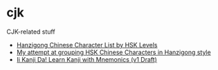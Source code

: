 # cjk
CJK-related stuff

* [Hanzigong Chinese Character List by HSK Levels](https://ppasupat.github.io/cjk/hanzigong-grid.html)
* [My attempt at grouping HSK Chinese Characters in Hanzigong style](https://ppasupat.github.io/cjk/yaci)
* [Ii Kanji Da! Learn Kanji with Mnemonics (v1 Draft)](https://ppasupat.github.io/cjk/iikanjida.html)
